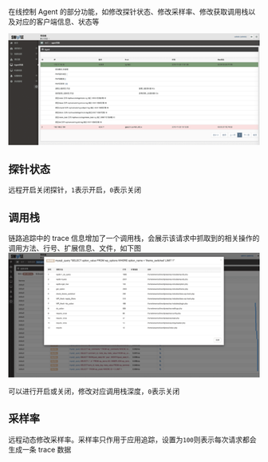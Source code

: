 在线控制 Agent 的部分功能，如修改探针状态、修改采样率、修改获取调用栈以及对应的客户端信息、状态等

![](images/screenshot_1574762356921.png)

## 探针状态
远程开启关闭探针，`1`表示开启，`0`表示关闭

## 调用栈
链路追踪中的 trace 信息增加了一个调用栈，会展示该请求中抓取到的相关操作的调用方法、行号、扩展信息、文件，如下图
![](images/screenshot_1576653038859.png)

可以进行开启或关闭，修改对应调用栈深度，`0`表示关闭
## 采样率
远程动态修改采样率。采样率只作用于应用追踪，设置为`100`则表示每次请求都会生成一条 trace 数据